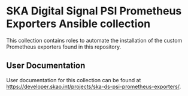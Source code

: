 # SKA Digital Signal PSI Prometheus Exporters Ansible collection

This collection contains roles to automate the installation of the custom Prometheus exporters found in this repository.

## User Documentation

User documentation for this collection can be found at https://developer.skao.int/projects/ska-ds-psi-prometheus-exporters/.

